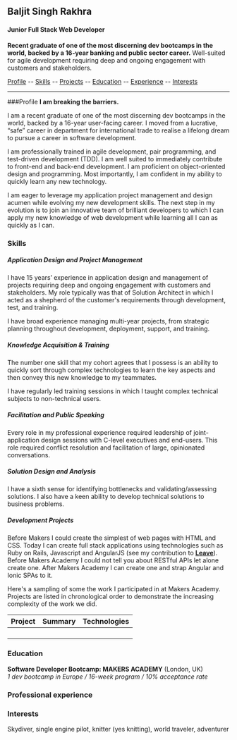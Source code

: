 ## Baljit Singh Rakhra
#### Junior Full Stack Web Developer
**Recent graduate of one of the most discerning dev bootcamps in the world, backed by a 16-year banking and public sector career.**	Well-suited for agile development requiring deep and ongoing engagement with customers and stakeholders.

[Profile](#profile) -- [Skills](#skills) -- [Projects](#projects) -- [Education](#education) -- [Experience](#experience) -- [Interests](#interests)
____
###<a name="profile">Profile</a>
**I am breaking the barriers.**

I am a recent graduate of one of the most discerning dev bootcamps in the world, backed by a 16-year user-facing career. I moved from a lucrative, “safe” career in department for international trade to realise a lifelong dream to pursue a career in software development.

I am professionally trained in agile development, pair programming, and test-driven development (TDD).  I am well suited to immediately contribute to front-end and back-end development. I am proficient on object-oriented design and programming. Most importantly, I am confident in my ability to quickly learn any new technology.

I am eager to leverage my application project management and design acumen while evolving my new development skills. The next step in my evolution is to join an innovative team of brilliant developers to which I can apply my new knowledge of web development while learning all I can as quickly as I can.

### <a name="skills">Skills</a>
##### Application Design and Project Management
I have 15 years’ experience in application design and management of projects requiring deep and ongoing engagement with customers and stakeholders. My role typically was that of Solution Architect in which I acted as a shepherd of the customer's requirements through development, test, and training.

I have broad experience managing multi-year projects, from strategic planning throughout development, deployment, support, and training.

##### Knowledge Acquisition & Training
The number one skill that my cohort agrees that I possess is an ability to quickly sort through complex technologies to learn the key aspects and then convey this new knowledge to my teammates.

I have regularly led training sessions in which I taught complex technical subjects to non-technical users.

##### Facilitation and Public Speaking
Every role in my professional experience required leadership of joint-application design sessions with C-level executives and end-users.  This role required conflict resolution and facilitation of large, opinionated conversations.

##### Solution Design and Analysis
I have a sixth sense for identifying bottlenecks and validating/assessing solutions. I also have a keen ability to develop technical solutions to business problems.

##### <a name="projects">Development Projects</a>
Before Makers I could create the simplest of web pages with HTML and CSS. Today I can create full stack applications using technologies such as Ruby on Rails, Javascript and AngularJS (see my contribution to [**Leave**](https://github.com/shaneoston72/smartAlarm-mobile)).  Before Makers Academy I could not tell you about RESTful APIs let alone create one. After Makers Academy I can create one and strap Angular and Ionic SPAs to it.

Here's a sampling of some the work I participated in at Makers Academy. Projects are listed in chronological order to demonstrate the increasing complexity of the work we did.

| Project                                                                                                                         | Summary                                                                                          | Technologies                                          |
|---------------------------------------------------------------------------------------------------------------------------------|--------------------------------------------------------------------------------------------------|-------------------------------------------------------|
|                                                        | 
|                                                               |     |                          |
|                                                                      |         | 
|  |  |



### <a name="education">Education</a>
**Software Developer Bootcamp: MAKERS ACADEMY** (London, UK)  
*1 dev bootcamp in Europe  /  16-week program  /  10% acceptance rate*



### <a name="experience">Professional experience</a>

### Interests
Skydiver, single engine pilot, knitter (yes knitting), world traveler, adventurer

